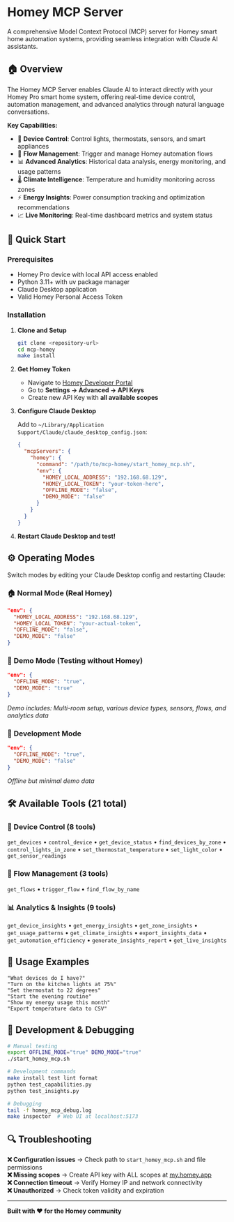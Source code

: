 # Homey MCP Server

A comprehensive Model Context Protocol (MCP) server for Homey smart home automation systems, providing seamless integration with Claude AI assistants.

## 🏠 Overview

The Homey MCP Server enables Claude AI to interact directly with your Homey Pro smart home system, offering real-time device control, automation management, and advanced analytics through natural language conversations.

**Key Capabilities:**
- 📱 **Device Control**: Control lights, thermostats, sensors, and smart appliances
- 🔄 **Flow Management**: Trigger and manage Homey automation flows
- 📊 **Advanced Analytics**: Historical data analysis, energy monitoring, and usage patterns
- 🌡️ **Climate Intelligence**: Temperature and humidity monitoring across zones
- ⚡ **Energy Insights**: Power consumption tracking and optimization recommendations
- 📈 **Live Monitoring**: Real-time dashboard metrics and system status

## 🚀 Quick Start

### Prerequisites

- Homey Pro device with local API access enabled
- Python 3.11+ with uv package manager
- Claude Desktop application
- Valid Homey Personal Access Token

### Installation

1. **Clone and Setup**
   ```bash
   git clone <repository-url>
   cd mcp-homey
   make install
   ```

2. **Get Homey Token**
   - Navigate to [Homey Developer Portal](https://my.homey.app)
   - Go to **Settings → Advanced → API Keys**
   - Create new API Key with **all available scopes**

3. **Configure Claude Desktop**
   
   Add to `~/Library/Application Support/Claude/claude_desktop_config.json`:
   ```json
   {
     "mcpServers": {
       "homey": {
         "command": "/path/to/mcp-homey/start_homey_mcp.sh",
         "env": {
           "HOMEY_LOCAL_ADDRESS": "192.168.68.129",
           "HOMEY_LOCAL_TOKEN": "your-token-here",
           "OFFLINE_MODE": "false",
           "DEMO_MODE": "false"
         }
       }
     }
   }
   ```

4. **Restart Claude Desktop and test!**

## ⚙️ Operating Modes

Switch modes by editing your Claude Desktop config and restarting Claude:

### 🏠 **Normal Mode** (Real Homey)
```json
"env": {
  "HOMEY_LOCAL_ADDRESS": "192.168.68.129",
  "HOMEY_LOCAL_TOKEN": "your-actual-token",
  "OFFLINE_MODE": "false",
  "DEMO_MODE": "false"
}
```

### 🧪 **Demo Mode** (Testing without Homey)
```json
"env": {
  "OFFLINE_MODE": "true",
  "DEMO_MODE": "true"
}
```
*Demo includes: Multi-room setup, various device types, sensors, flows, and analytics data*

### 🔧 **Development Mode** 
```json
"env": {
  "OFFLINE_MODE": "true",
  "DEMO_MODE": "false"
}
```
*Offline but minimal demo data*

## 🛠️ Available Tools (21 total)

### 📱 Device Control (8 tools)
`get_devices` • `control_device` • `get_device_status` • `find_devices_by_zone` • `control_lights_in_zone` • `set_thermostat_temperature` • `set_light_color` • `get_sensor_readings`

### 🔄 Flow Management (3 tools)  
`get_flows` • `trigger_flow` • `find_flow_by_name`

### 📊 Analytics & Insights (9 tools)
`get_device_insights` • `get_energy_insights` • `get_zone_insights` • `get_usage_patterns` • `get_climate_insights` • `export_insights_data` • `get_automation_efficiency` • `generate_insights_report` • `get_live_insights`

## 💬 Usage Examples

```
"What devices do I have?"
"Turn on the kitchen lights at 75%"
"Set thermostat to 22 degrees"
"Start the evening routine"
"Show my energy usage this month"
"Export temperature data to CSV"
```

## 🔧 Development & Debugging

```bash
# Manual testing
export OFFLINE_MODE="true" DEMO_MODE="true"
./start_homey_mcp.sh

# Development commands  
make install test lint format
python test_capabilities.py
python test_insights.py

# Debugging
tail -f homey_mcp_debug.log
make inspector  # Web UI at localhost:5173
```

## 🔍 Troubleshooting

**❌ Configuration issues** → Check path to `start_homey_mcp.sh` and file permissions  
**❌ Missing scopes** → Create API key with ALL scopes at [my.homey.app](https://my.homey.app)  
**❌ Connection timeout** → Verify Homey IP and network connectivity  
**❌ Unauthorized** → Check token validity and expiration

---

**Built with ❤️ for the Homey community**
